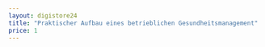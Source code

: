 ```yaml
---
layout: digistore24
title: "Praktischer Aufbau eines betrieblichen Gesundheitsmanagement"
price: 1
---
```

